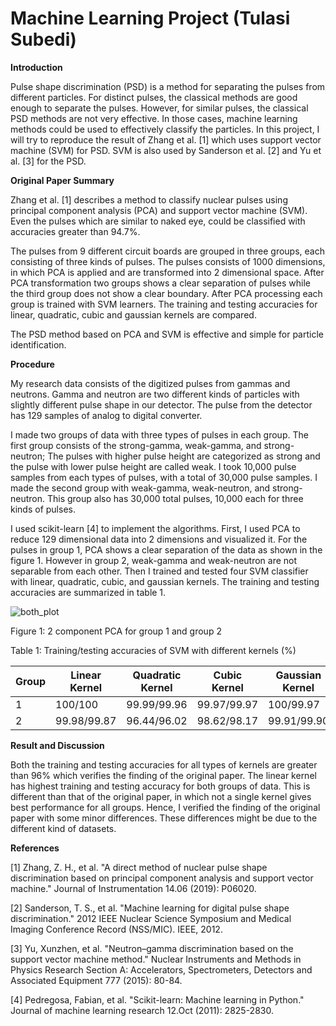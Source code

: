 # Machine Learning Project (Tulasi Subedi)

**Introduction**

Pulse shape discrimination (PSD) is a method for separating the pulses from different particles. For distinct pulses, the classical methods are good enough to separate the pulses. However, for similar pulses, the classical PSD methods are not very effective. In those cases, machine learning methods could be used to effectively classify the particles.  In this project, I will try to reproduce the result of Zhang et al. [1] which uses support vector machine (SVM) for PSD. SVM is also used by Sanderson et al. [2] and Yu et al. [3] for  the PSD.


**Original Paper Summary**

Zhang et al. [1] describes a method to classify nuclear pulses using principal component analysis (PCA) and support vector machine (SVM). Even the pulses which are similar to naked eye, could be classified with accuracies greater than 94.7%.

The pulses from 9 different circuit boards are grouped in three groups, each consisting of three kinds of pulses. The pulses consists of 1000 dimensions, in which PCA is applied and are transformed into 2 dimensional space. After PCA transformation two groups shows a clear separation of pulses while the third group does not show a clear boundary. After PCA processing each group is trained with SVM learners. The training and testing accuracies for linear, quadratic, cubic and gaussian kernels are compared. 

The PSD method based on PCA and SVM is effective and simple for particle identification.

**Procedure**

My research data consists of the digitized pulses from gammas and neutrons. Gamma and neutron are two different kinds of particles with slightly different pulse shape in our detector. The pulse from the detector has 129 samples of analog to digital converter.

I made two groups of data with three types of pulses in each group. The first group consists of the strong-gamma, weak-gamma, and strong-neutron; The pulses with higher pulse height are categorized as strong and the pulse with lower pulse height are called weak. I took 10,000 pulse samples from each types of pulses, with a total of 30,000 pulse samples. I made the second group with weak-gamma, weak-neutron, and strong-neutron. This group also has 30,000 total pulses, 10,000 each for three kinds of pulses.

I used scikit-learn [4] to implement the algorithms. First, I used PCA to reduce 129 dimensional data into 2 dimensions and visualized it. For the pulses in group 1, PCA shows a clear separation of the data as shown in the figure 1. However in group 2, weak-gamma and weak-neutron are not separable from each other. Then I trained and tested four SVM classifier with linear, quadratic, cubic, and gaussian kernels. The training and testing accuracies are summarized in table 1.

![both_plot](https://user-images.githubusercontent.com/53912470/69448945-afa60480-0d27-11ea-8365-63307b5e40e9.jpg)

Figure 1: 2 component PCA for group 1 and group 2


Table 1: Training/testing accuracies of SVM with different kernels (%)

| Group       | Linear Kernel          | Quadratic Kernel  | Cubic Kernel | Gaussian Kernel |
| ------------- |-------------| -----|-------|----------|
| 1      | 100/100 | 99.99/99.96 | 99.97/99.97 | 100/99.97 |
| 2      | 99.98/99.87      |   96.44/96.02 | 98.62/98.17 | 99.91/99.90 |

**Result and Discussion**

Both the training and testing accuracies for all types of kernels are greater than 96% which verifies the finding of the original paper. The linear kernel has highest training and testing accuracy for both groups of data. This is different than that of the original paper, in which not a single kernel gives best performance for all groups.
Hence, I verified the finding of the original paper with some minor differences. These differences might be due to the different kind of datasets.

**References**

[1] Zhang, Z. H., et al. "A direct method of nuclear pulse shape discrimination based on principal component analysis and support vector machine." Journal of Instrumentation 14.06 (2019): P06020.

[2] Sanderson, T. S., et al. "Machine learning for digital pulse shape discrimination." 2012 IEEE Nuclear Science Symposium and Medical Imaging Conference Record (NSS/MIC). IEEE, 2012.

[3] Yu, Xunzhen, et al. "Neutron–gamma discrimination based on the support vector machine method." Nuclear Instruments and Methods in Physics Research Section A: Accelerators, Spectrometers, Detectors and Associated Equipment 777 (2015): 80-84.

[4] Pedregosa, Fabian, et al. "Scikit-learn: Machine learning in Python." Journal of machine learning research 12.Oct (2011): 2825-2830.
